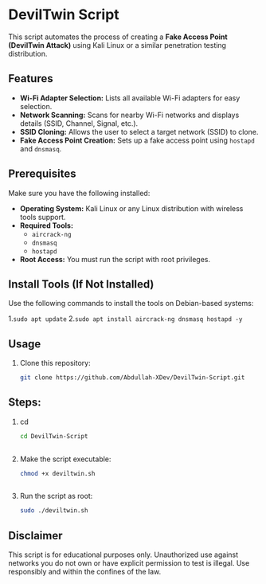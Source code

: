 # DevilTwin Script

This script automates the process of creating a **Fake Access Point (DevilTwin Attack)** using Kali Linux or a similar penetration testing distribution.

## Features
- **Wi-Fi Adapter Selection:** Lists all available Wi-Fi adapters for easy selection.
- **Network Scanning:** Scans for nearby Wi-Fi networks and displays details (SSID, Channel, Signal, etc.).
- **SSID Cloning:** Allows the user to select a target network (SSID) to clone.
- **Fake Access Point Creation:** Sets up a fake access point using `hostapd` and `dnsmasq`.

## Prerequisites
Make sure you have the following installed:
- **Operating System:** Kali Linux or any Linux distribution with wireless tools support.
- **Required Tools:**
  - `aircrack-ng`
  - `dnsmasq`
  - `hostapd`
- **Root Access:** You must run the script with root privileges.

## Install Tools (If Not Installed)
Use the following commands to install the tools on Debian-based systems:

1.`sudo apt update`
2.`sudo apt install aircrack-ng dnsmasq hostapd -y`

## Usage
1. Clone this repository:
   ```bash
   git clone https://github.com/Abdullah-XDev/DevilTwin-Script.git
   
## Steps:
1. cd
    ```bash
    cd DevilTwin-Script
      
4. Make the script executable:
    ```bash
    chmod +x deviltwin.sh
      
6. Run the script as root:
    ```bash
    sudo ./deviltwin.sh
   
## Disclaimer
This script is for educational purposes only. Unauthorized use against networks you do not own or have explicit permission to test is illegal. Use responsibly and within the confines of the law.
